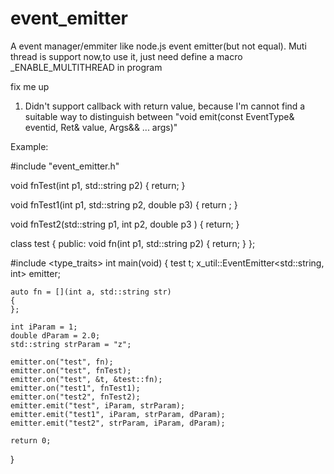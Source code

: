 # event_emitter
A event manager/emmiter like node.js event emitter(but not equal). 
Muti thread is support now,to use it, just need define a macro _ENABLE_MULTITHREAD in program

fix me up
1) Didn't support callback with return value, because I'm cannot find a suitable way to 
distinguish between "void emit(const EventType& eventid, Ret& value, Args&& ... args)" 

Example:

#include "event_emitter.h"

void fnTest(int p1, std::string p2)
{
	return;
}

void fnTest1(int p1, std::string p2, double p3)
{
	return ;
}

void fnTest2(std::string p1, int p2, double p3 )
{
	return;
}

class test
{
public:
	void fn(int p1, std::string p2)
	{
		return;
	}
};

#include <type_traits>
int main(void)
{
	test t;
	x_util::EventEmitter<std::string, int> emitter;

	auto fn = [](int a, std::string str)
	{ 
	};

	int iParam = 1;
	double dParam = 2.0;
	std::string strParam = "z";

	emitter.on("test", fn);
	emitter.on("test", fnTest);
	emitter.on("test", &t, &test::fn);
	emitter.on("test1", fnTest1);
	emitter.on("test2", fnTest2);
	emitter.emit("test", iParam, strParam);
	emitter.emit("test1", iParam, strParam, dParam);
	emitter.emit("test2", strParam, iParam, dParam);

	return 0;
}


